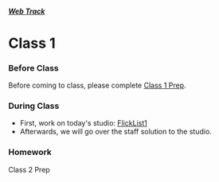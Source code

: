 ##### [Web Track](../..)

# Class 1

### Before Class
Before coming to class, please complete [Class 1 Prep](../class1-prep).

### During Class
* First, work on today's studio: [FlickList1](../studios/flicklist-1)
* Afterwards, we will go over the staff solution to the studio.

### Homework
Class 2 Prep
